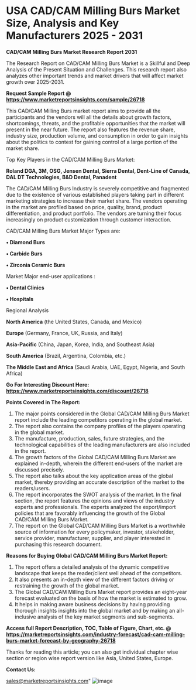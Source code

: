  # USA CAD/CAM Milling Burs Market Size, Analysis and Key Manufacturers 2025 - 2031

<strong>CAD/CAM Milling Burs Market Research Report 2031</strong>

The Research Report on CAD/CAM Milling Burs Market is a Skillful and Deep Analysis of the Present Situation and Challenges. This research report also analyzes other important trends and market drivers that will affect market growth over 2025-2031.

<strong>Request Sample Report @ <a href=https://www.marketreportsinsights.com/sample/26718>https://www.marketreportsinsights.com/sample/26718</a></strong>

This CAD/CAM Milling Burs market report aims to provide all the participants and the vendors will all the details about growth factors, shortcomings, threats, and the profitable opportunities that the market will present in the near future. The report also features the revenue share, industry size, production volume, and consumption in order to gain insights about the politics to contest for gaining control of a large portion of the market share.

Top Key Players in the CAD/CAM Milling Burs Market:

<strong>Roland DGA, 3M, OSG, Jensen Dental, Sierra Dental, Dent-Line of Canada, DAL DT Technologies, B&D Dental, Panadent</strong>

The CAD/CAM Milling Burs Industry is severely competitive and fragmented due to the existence of various established players taking part in different marketing strategies to increase their market share. The vendors operating in the market are profiled based on price, quality, brand, product differentiation, and product portfolio. The vendors are turning their focus increasingly on product customization through customer interaction.

CAD/CAM Milling Burs Market Major Types are:

<strong>• Diamond Burs

• Carbide Burs

• Zirconia Ceramic Burs</strong>

Market Major end-user applications :

<strong>• Dental Clinics

• Hospitals</strong>

Regional Analysis

</u><strong><b>North America</b></strong> (the United States, Canada, and Mexico)

<strong><b>Europe </b></strong>(Germany, France, UK, Russia, and Italy)

<strong><b>Asia-Pacific</b></strong> (China, Japan, Korea, India, and Southeast Asia)

<strong><b>South America</b></strong> (Brazil, Argentina, Colombia, etc.)

<strong><b>The Middle East and Africa</b></strong> (Saudi Arabia, UAE, Egypt, Nigeria, and South Africa)

<strong>Go For Interesting Discount Here: <a href=https://www.marketreportsinsights.com/discount/26718>https://www.marketreportsinsights.com/discount/26718</a></strong>

<strong>Points Covered in The Report:</strong>
<ol>
  <li>The major points considered in the Global CAD/CAM Milling Burs Market report include the leading competitors operating in the global market.</li>
  <li>The report also contains the company profiles of the players operating in the global market.</li>
  <li>The manufacture, production, sales, future strategies, and the technological capabilities of the leading manufacturers are also included in the report.</li>
  <li>The growth factors of the Global CAD/CAM Milling Burs Market are explained in-depth, wherein the different end-users of the market are discussed precisely.</li>
  <li>The report also talks about the key application areas of the global market, thereby providing an accurate description of the market to the readers/users.</li>
  <li>The report incorporates the SWOT analysis of the market. In the final section, the report features the opinions and views of the industry experts and professionals. The experts analyzed the export/import policies that are favorably influencing the growth of the Global CAD/CAM Milling Burs Market.</li>
  <li>The report on the Global CAD/CAM Milling Burs Market is a worthwhile source of information for every policymaker, investor, stakeholder, service provider, manufacturer, supplier, and player interested in purchasing this research document.</li>
</ol>
<strong>Reasons for Buying Global CAD/CAM Milling Burs Market Report:</strong>

<ol>
  <li>The report offers a detailed analysis of the dynamic competitive landscape that keeps the reader/client well ahead of the competitors.</li>
  <li>It also presents an in-depth view of the different factors driving or restraining the growth of the global market.</li>
  <li>The Global CAD/CAM Milling Burs Market report provides an eight-year forecast evaluated on the basis of how the market is estimated to grow.</li>
  <li>It helps in making aware business decisions by having providing thorough insights insights into the global market and by making an all-inclusive analysis of the key market segments and sub-segments.</li>
</ol>
<strong>Access full Report Description, TOC, Table of Figure, Chart, etc. @ <a href=https://marketreportsinsights.com/industry-forecast/cad-cam-milling-burs-market-forecast-by-geography-26718>https://marketreportsinsights.com/industry-forecast/cad-cam-milling-burs-market-forecast-by-geography-26718</a></strong>


Thanks for reading this article; you can also get individual chapter wise section or region wise report version like Asia, United States, Europe.

<strong>Contact Us:</strong>

sales@marketreportsinsights.com"
![image](https://github.com/user-attachments/assets/409a624c-64db-4321-a761-69a2a707be8e)
